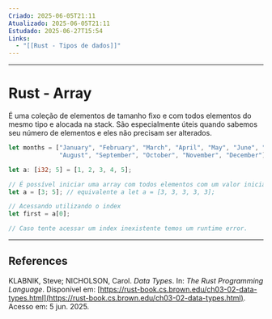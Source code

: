 ```yaml
---
Criado: 2025-06-05T21:11
Atualizado: 2025-06-05T21:11
Estudado: 2025-06-27T15:54
Links:
  - "[[Rust - Tipos de dados]]"
---
```

---
# Rust - Array

É uma coleção de elementos de tamanho fixo e com todos elementos do mesmo tipo e alocada na stack. São especialmente úteis quando sabemos seu número de elementos e eles não precisam ser alterados.

```rust
let months = ["January", "February", "March", "April", "May", "June", "July",
              "August", "September", "October", "November", "December"];

let a: [i32; 5] = [1, 2, 3, 4, 5];

// É possível iniciar uma array com todos elementos com um valor inicial
let a = [3; 5]; // equivalente a let a = [3, 3, 3, 3, 3];

// Acessando utilizando o index
let first = a[0];

// Caso tente acessar um index inexistente temos um runtime error.
```


---
## References

KLABNIK, Steve; NICHOLSON, Carol. _Data Types_. In: _The Rust Programming Language_. Disponível em: [https://rust-book.cs.brown.edu/ch03-02-data-types.html](https://rust-book.cs.brown.edu/ch03-02-data-types.html). Acesso em: 5 jun. 2025.